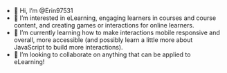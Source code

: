 - 👋 Hi, I’m @Erin97531
- 👀 I’m interested in eLearning, engaging learners in courses and course content, and creating games or interactions for online learners.
- 🌱 I’m currently learning how to make interactions mobile responsive and overall, more accessible (and possibly learn a little more about JavaScript to build more interactions).
- 💞️ I’m looking to collaborate on anything that can be applied to eLearning!


<!---
Erin97531/Erin97531 is a ✨ special ✨ repository because its `README.md` (this file) appears on your GitHub profile.
You can click the Preview link to take a look at your changes.
--->
